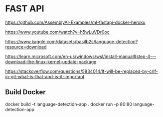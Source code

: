# FAST API

https://github.com/AssemblyAI-Examples/ml-fastapi-docker-heroku

https://www.youtube.com/watch?v=h5wLuVDr0oc

https://www.kaggle.com/datasets/basilb2s/language-detection?resource=download

https://learn.microsoft.com/en-us/windows/wsl/install-manual#step-4---download-the-linux-kernel-update-package

https://stackoverflow.com/questions/5834014/lf-will-be-replaced-by-crlf-in-git-what-is-that-and-is-it-important

## Build Docker
docker build -t language-detection-app .
docker run -p 80:80 language-detection-app 

